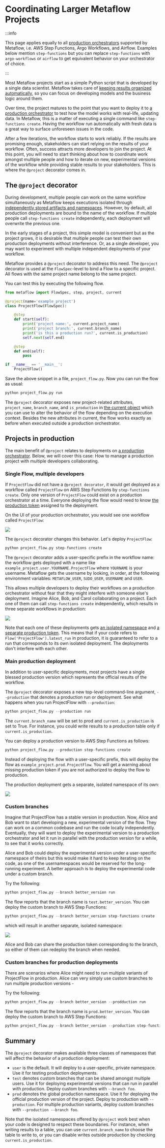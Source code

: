# Coordinating Larger Metaflow Projects

:::info

This page applies equally to all [production
orchestrators](/production/scheduling-metaflow-flows/introduction) supported by
Metaflow, i.e. AWS Step Functions, Argo Workflows, and Airflow. Examples below mention
`step-functions` but you can replace `step-functions` with `argo-workflows` or `airflow`
to get equivalent behavior on your orchestrator of choice.

:::


Most Metaflow projects start as a simple Python script that is developed by a single
data scientist. Metaflow takes care of [keeping results organized
automatically](../scaling/tagging), so you can focus on developing models and the
business logic around them.

Over time, the project matures to the point that you want to deploy it to [a production
orchestrator](/production/scheduling-metaflow-flows/introduction) to test how the model
works with real-life, updating data. In Metaflow, this is a matter of executing a single
command like `step-functions create`. Having the workflow run automatically with fresh
data is a great way to surface unforeseen issues in the code.

After a few iterations, the workflow starts to work reliably. If the results are
promising enough, stakeholders can start relying on the results of your workflow. Often,
success attracts more developers to join the project. At this point, you will need to
start thinking about how to coordinate work amongst multiple people and how to iterate
on new, experimental versions of the workflow while providing stable results to your
stakeholders. This is where the `@project` decorator comes in.

## The `@project` decorator

During development, multiple people can work on the same workflow simultaneously as
Metaflow keeps executions isolated through [independently stored artifacts and
namespaces](../scaling/tagging). However, by default, all production deployments are
bound to the name of the workflow. If multiple people call `step-functions create`
independently, each deployment will overwrite the previous one.

In the early stages of a project, this simple model is convenient but as the project
grows, it is desirable that multiple people can test their own production deployments
without interference. Or, as a single developer, you may want to experiment with
multiple independent deployments of your workflow.

Metaflow provides a `@project` decorator to address this need. The `@project` decorator
is used at the `FlowSpec`-level to bind a Flow to a specific project. All flows with the
same project name belong to the same project.

You can test this by executing the following flow.

```python title="project_flow.py"
from metaflow import FlowSpec, step, project, current

@project(name='example_project')
class ProjectFlow(FlowSpec):

    @step
    def start(self):
        print('project name:', current.project_name)
        print('project branch:', current.branch_name)
        print('is this a production run?', current.is_production)
        self.next(self.end)

    @step
    def end(self):
        pass

if __name__ == '__main__':
    ProjectFlow()
```

Save the above snippet in a file, `project_flow.py`. Now you can run the flow as usual:

```python
python project_flow.py run
```

The `@project` decorator exposes new project-related attributes, `project_name`,
`branch_name`, and `is_production` in [the current
object](../scaling/tagging#accessing-current-ids-in-a-flow) which you can use to alter
the behavior of the flow depending on the execution context. Besides the new attributes
in current, the flow works exactly as before when executed outside a production
orchestrator.

## Projects in production

The main benefit of `@project` relates to deployments on [a production
orchestrator](/production/scheduling-metaflow-flows/introduction). Below, we will cover
this case: How to manage a production project with multiple developers collaborating.

### Single Flow, multiple developers

If `ProjectFlow` did not have a `@project decorator`, it would get deployed as a
workflow called `ProjectFlow` on AWS Step Functions by `step-functions create`. Only one
version of `ProjectFlow` could exist on a production orchestrator at a time. Everyone
deploying the flow would need to know [the production
token](../scaling/tagging#production-namespaces) assigned to the deployment.

On the UI of your production orchestrator, you would see one workflow called
`ProjectFlow`:

![](/assets/project_old.png)

The `@project` decorator changes this behavior. Let's deploy `ProjectFlow`:

```python
python project_flow.py step-functions create
```

The `@project` decorator adds a user-specific prefix in the workflow name: the workflow
gets deployed with a name like `example_project.user.YOURNAME.ProjectFlow` where
`YOURNAME` is your username. Metaflow gets the username by looking, in order, at the
following environment variables: `METAFLOW_USER`, `SUDO_USER`, `USERNAME` and `USER`.

This allows multiple developers to deploy their workflows on a production orchestrator
without fear that they might interfere with someone else's deployment. Imagine Alice,
Bob, and Carol collaborating on a project. Each one of them can call `step-functions
create` independently, which results in three separate workflows in production:

![](/assets/project_user.png)

Note that each one of these deployments gets [an isolated namespace](../scaling/tagging)
and [a separate production token](../scaling/tagging#production-tokens). This means that
if your code refers to `Flow('ProjectFlow').latest_run` in production, it is guaranteed
to refer to a run that corresponds to its own isolated deployment. The deployments don't
interfere with each other.

### Main production deployment

In addition to user-specific deployments, most projects have a single blessed production
version which represents the official results of the workflow.

The `@project` decorator exposes a new top-level command-line argument, `--production`
that denotes a production run or deployment. See what happens when you run ProjectFlow
with `--production`:

```python
python project_flow.py --production run
```

The `current.branch_name` will be set to prod and `current.is_production` is set to
True. For instance, you could write results to a production table only if
`current.is_production`.

You can deploy a production version to AWS Step Functions as follows:

```python
python project_flow.py --production step-functions create
```

Instead of deploying the flow with a user-specific prefix, this will deploy the flow as
`example_project.prod.ProjectFlow`. You will get a warning about missing production
token if you are not authorized to deploy the flow to production.

The production deployment gets a separate, isolated namespace of its own:

![](/assets/project_prod.png)

### Custom branches

Imagine that ProjectFlow has a stable version in production. Now, Alice and Bob want to
start developing a new, experimental version of the flow. They can work on a common
codebase and run the code locally independently. Eventually, they will want to deploy
the experimental version to a production orchestrator and let it run in parallel with
the production version for a while, to see that it works correctly.

Alice and Bob could deploy the experimental version under a user-specific namespace of
theirs but this would make it hard to keep iterating on the code, as one of the
usernamespaces would be reserved for the long-running experiment. A better approach is
to deploy the experimental code under a custom branch.

Try the following:

```python
python project_flow.py --branch better_version run
```

The flow reports that the branch name is `test.better_version`. You can deploy the
custom branch to AWS Step Functions:

```python
python project_flow.py --branch better_version step-functions create
```

which will result in another separate, isolated namespace:

![](/assets/project_branch.png)

Alice and Bob can share the production token corresponding to the branch, so either of
them can redeploy the branch when needed.

### Custom branches for production deployments

There are scenarios where Alice might need to run multiple variants of ProjectFlow in
production. Alice can very simply use custom branches to run multiple production
versions -

Try the following:

```python
python project_flow.py --branch better_version --prodduction run
```

The flow reports that the branch name is `prod.better_version`. You can deploy the
custom branch to AWS Step Functions:

```python
python project_flow.py --branch better_version --production step-functions create
```

## Summary

The `@project` decorator makes available three classes of namespaces that will affect
the behavior of a production deployment:

- `user` is the default. It will deploy to a user-specific, private namespace. Use it
  for testing production deployments.
- `test` denotes custom branches that can be shared amongst multiple users. Use it for
  deploying experimental versions that can run in parallel with production. Deploy
  custom branches with `--branch foo`.
- `prod` denotes the global production namespace. Use it for deploying the official
  production version of the project. Deploy to production with `--production`. For
  multiple production variants, deploy custom branches with `--production --branch foo`.

Note that the isolated namespaces offered by `@project` work best when your code is
designed to respect these boundaries. For instance, when writing results to a table, you
can use `current.branch_name` to choose the table to write to, or you can disable writes
outside production by checking `current.is_production`.
